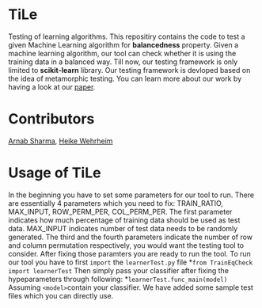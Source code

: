 # TiLe
Testing of learning algorithms.
This repositiry contains the code to test a given Machine Learning algorithm for **balancedness** property. Given a machine learning algorithm, our tool can check whether it is using the training data in a balanced way.
Till now, our testing framework is only limited to __scikit-learn__ library. Our testing framework is devloped based on the idea of metamorphic testing. You can learn more about our work by having a look at our [paper](https://ieeexplore.ieee.org/abstract/document/8730187). 
# Contributors
[Arnab Sharma](https://en.cs.uni-paderborn.de/sms/team/people/arnab-sharma), [Heike Wehrheim](https://en.cs.uni-paderborn.de/sms/team/people/heike-wehrheim)
# Usage of TiLe
In the beginning you have to set some parameters for our tool to run. There are essentially 4 parameters which you need to fix: TRAIN_RATIO, MAX_INPUT, ROW_PERM_PER, COL_PERM_PER.
The first parameter indicates how much percentage of training data should be used as test data. MAX_INPUT indicates number of test data needs to be randomly generated. The third and the fourth parameters indicate the number of row and column permutation respectively, you would want the testing tool to consider. After fixing those paramters you are ready to run the tool.
To run our tool you have to first `import` the `learnerTest.py` file 
*```from TrainEqCheck import learnerTest```
Then simply pass your classifier after fixing the hypeparameters through following:
*```learnerTest.func_main(model)```
Assuming `<model>`contain your classifier. We have added some sample test files which you can directly use. 
